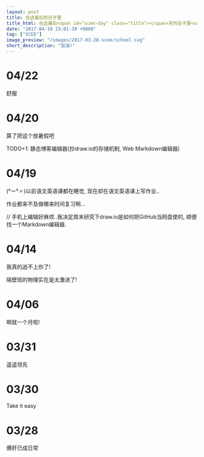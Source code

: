 ```yaml
---
layout: post
title: 在这最后的日子里
title_html: 在这最后<span id="scee-day" class="title"></span>天的日子里<script>$('#scee-day').html(Math.ceil((new Date('5/5/2017')- new Date().getTime()) / ( 1000 * 60 * 60 * 24 )))</script>
date: "2017-04-19 23:01:39 +0800"
tag: ["SCEE"]
image_preview: "/images/2017-03-28-scee/school.svg"
short_description: "加油!"
---
```


# 04/22

舒服

# 04/20

算了把这个放暑假吧

TODO+1: 静态博客编辑器(抄draw.io的存储机制, Web Markdown编辑器)

# 04/19

(°ー°〃)以前语文英语课都在睡觉, 现在却在语文英语课上写作业..

作业都来不及做哪来时间复习啊...

// 手机上编辑好麻烦..我决定周末研究下draw.io是如何把GitHub当网盘使的, 顺便找一个Markdown编辑器.

# 04/14

我真的追不上你了!

隔壁班的物理实在是太激进了!

# 04/06

啊就一个月啦!

# 03/31

遥遥领先

# 03/30

Take it easy

# 03/28

爆肝已成日常
